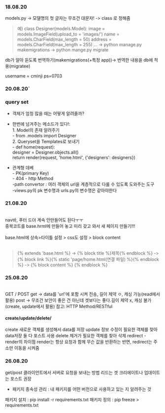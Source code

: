 ### 18.08.20
models.py -> 모델명의 첫 글자는 무조건 대문자!
-> class 로 정해줌
> 예) class Designer(models.Model):
        image = models.ImageField(upload_to = 'images/')
        name = models.CharField(max_length = 50)
        address = models.CharField(max_length = 255)
        ...
-> python manage.py makemigrations
-> python mange.py migrate

db가 알아 듣도록 번역하기(makemigrations(+특정 app))-> 번역한 내용을 db에 적용(migratee)

username = cminji
ps=0703

### 20.08.20`
### query set
- 객체가 엄청 많을 때는 어떻게 알려줄까?
- 한번에 넘겨주는 메소드가 있다!: <br>
        1. Model의 존재 알려주기<br>
        - from .models import Designer<br>
        2. Queryset을 Templates로 보내기<br>
        - def home(request):<br>
        designer = Designer.objects.all()
        <br>return render(request, 'home.html', {'designers': designers})

- 관계형 데베<br>
        - PK(primary Key)
        <br>- 404 - http Method
<br>-path convertor : 여러 객체의 url을 계층적으로 다룰 수 있도록 도와주는 도구
<br>-views.py의 pk 변수명과 urls.py의 변수명은 같아야한다


<!--이게 detail.html 아직 들어가면 오류 뜸 <a href="{% url 'update' designer.id %}" class="btn btn-sm btn-outline-secondary">정보 수정</a>
                            <a href="{% url 'delete' designer.id %}" class="btn btn-sm btn-outline-danger">정보 삭제</a>-->

### 21.08.20
<br>
nav바, 푸터 드뎌 계속 안만들어도 된다ㅜㅜ<br>
중복코트를 base.hrml에 만들어 놓고 미리 갖고 와서 새 페이지 만들기!!!<br>
<br>
base.html에 상속>타이틀 설정 > css도 설정 > block content
<br>
<br>

> {% extends 'base.html %} -> {% block title %}제목{% endblock %} -> {% block link %}{% static 'page/home.html(연결 파일) %}{% endblock %} -> {% block content %} {% endblock %}

### 25.08.20
<br>
GET / POST
get -> data를 'url'에 포함 시켜 전송, 길이 제약 ㅇ, 캐싱 가능(read에서 활용)
post -> 무조건 보안이 좋은 건 아닌데 겟보다는 좋다.길이 제약 x, 캐싱 불가(create, update에서 활용)
참고: HTTP Method/RESTful

#### create/update/delete/
create 새로운 객체를 생성해서 data를 저장
update 정보 수정이 필요한 객체를 찾아 data저장
둘 다 포스트 사용
delete 제거가 필요한 객체를 찾아 삭제
redirect - render의 차이점
render는 항상 요청과 함께 무슨 값을 반환하는 반면, redirect는 주소만 이동을 시켜줌
### 26.08.20
get/post
클라이언트에서 서버로 요청을 보내는 방법
리드는 겟
크리에이트나 업데이트는 포스트 권장
- 패키지 종속성 관리 : 내 패키지를 어떤 버전으로 사용하고 있는 지 알려주는 것

패키지 설치 : pip install -r requirements.txt
패키지 정의 : pip freeze > requirements.txt
